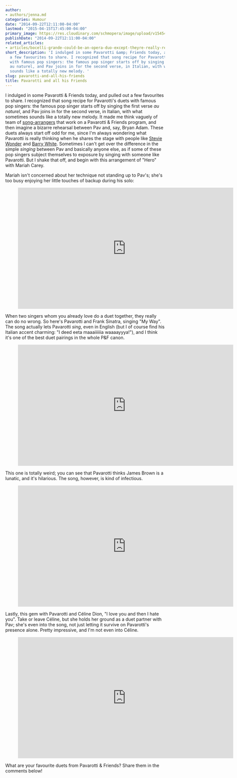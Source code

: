 ```yaml
---
author:
- authors/jenna.md
categories: Humour
date: "2014-09-22T12:11:00-04:00"
lastmod: "2015-04-15T17:45:00-04:00"
primary_image: https://res.cloudinary.com/schmopera/image/upload/v1545409169/media/webhook-uploads/1429133123749/Luciano-Pavarotti-teamed-up-Spice-Girls-his-1998.jpg.jpg
publishDate: "2014-09-22T12:11:00-04:00"
related_articles:
- articles/bocelli-grande-could-be-an-opera-duo-except-theyre-really-really-not.md
short_description: 'I indulged in some Pavarotti &amp; Friends today, and pulled out
  a few favourites to share. I recognized that song recipe for Pavarotti&#039;s duets
  with famous pop singers: the famous pop singer starts off by singing the first verse
  au naturel, and Pav joins in for the second verse, in Italian, with what sometimes
  sounds like a totally new melody. '
slug: pavarotti-and-all-his-friends
title: Pavarotti and all his Friends
---
```


I indulged in some Pavarotti & Friends today, and pulled out a few favourites to share. I recognized that song recipe for Pavarotti's duets with famous pop singers: the famous pop singer starts off by singing the first verse _au naturel_, and Pav joins in for the second verse, in Italian, with what sometimes sounds like a totally new melody. It made me think vaguely of team of [song-arrangers](http://www.discogs.com/artist/10529-Henry-Mancini) that work on a Pavarotti & Friends program, and then imagine a bizarre rehearsal between Pav and, say, Bryan Adam. These duets always start off odd for me, since I'm always wondering what Pavarotti is really thinking when he shares the stage with people like [Stevie Wonder](https://www.youtube.com/watch?v=xoClSToRAxM) and [Barry White](https://www.youtube.com/watch?v=fHCcM_uV-r8&list=PL-alyau4BfH4H04iXV3FooJpGu3WdSF-c). Sometimes I can't get over the difference in the simple _singing_ between Pav and basically anyone else, as if some of these pop singers subject themselves to exposure by singing with someone like Pavarotti. But I shake that off, and begin with this arrangement of "Hero" with Mariah Carey.

Mariah isn't concerned about her technique not standing up to Pav's; she's too busy enjoying her little touches of backup during his solo:

<figure data-type="video">
<iframe width="680" height="382" src="https://www.youtube.com/embed/BsvYT8QZRjE" frameborder="0" allowfullscreen></iframe>
</figure>

When two singers whom you already love do a duet together, they really can do no wrong. So here's Pavarotti and Frank Sinatra, singing "My Way". The song actually lets Pavarotti _sing_, even in English (but I of course find his Italian accent charming: "I deed eeta maaaiiiiiia waaaayyya!"), and I think it's one of the best duet pairings in the whole P&F canon.

<figure data-type="video">
<iframe width="680" height="382" src="https://www.youtube.com/embed/8vb_xHWgb2s" frameborder="0" allowfullscreen></iframe>
</figure>

This one is totally weird; you can see that Pavarotti thinks James Brown is a lunatic, and it's hilarious. The song, however, is kind of infectious.

<figure data-type="video">
<iframe width="680" height="382" src="https://www.youtube.com/embed/qHz5AuXHejc" frameborder="0" allowfullscreen></iframe>
</figure>

Lastly, this gem with Pavarotti and Céline Dion, "I love you and then I hate you". Take or leave Céline, but she holds her ground as a duet partner with Pav; she's even into the song, not just letting it survive on Pavarotti's presence alone. Pretty impressive, and I'm not even into Céline.

<figure data-type="video">
<iframe width="680" height="382" src="https://www.youtube.com/embed/xixX75qksjc" frameborder="0" allowfullscreen></iframe>
</figure>

What are your favourite duets from Pavarotti & Friends? Share them in the comments below!
